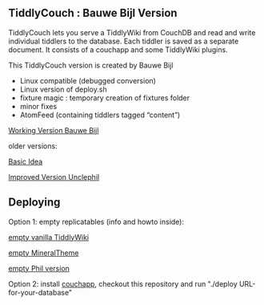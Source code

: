 ## TiddlyCouch : Bauwe Bijl Version

TiddlyCouch lets you serve a TiddlyWiki from CouchDB and read and write individual tiddlers to the database. Each tiddler is saved as a separate document.
It consists of a couchapp and some TiddlyWiki plugins.

This TiddlyCouch version is created by Bauwe Bijl

* Linux compatible (debugged conversion)
* Linux version of deploy.sh
* fixture magic : temporary creation of fixtures folder
* minor fixes
* AtomFeed (containing tiddlers tagged “content”)

[Working Version Bauwe Bijl](http://bijl.iriscouch.com/bijl-ctw/_design/tiddlycouch/index.html)

older versions:

[Basic Idea](https://github.com/saqimtiaz/TiddlyCouch)

[Improved Version Unclephil](http://tc.unclephil.net)


## Deploying

Option 1: empty replicatables (info and howto inside):

[empty vanilla TiddlyWiki](http://bijl.iriscouch.com/empty-ctw/_design/tiddlycouch/_list/tiddlywiki/tiddlers)

[empty MineralTheme](http://bijl.iriscouch.com/mineral-empty-ctw/_design/tiddlycouch/_list/tiddlywiki/tiddlers)

[empty Phil version](http://bijl.iriscouch.com/phil-empty-ctw/_design/tiddlycouch/_list/tiddlywiki/tiddlers)


Option 2: install [couchapp](http://github.com/couchapp/couchapp), checkout this repository and run "./deploy URL-for-your-database"

